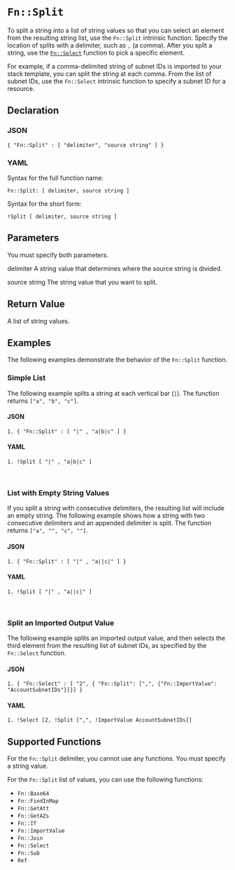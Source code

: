 # `Fn::Split`<a name="intrinsic-function-reference-split"></a>

To split a string into a list of string values so that you can select an element from the resulting string list, use the `Fn::Split` intrinsic function\. Specify the location of splits with a delimiter, such as `,` \(a comma\)\. After you split a string, use the [`Fn::Select`](intrinsic-function-reference-select.md) function to pick a specific element\.

For example, if a comma\-delimited string of subnet IDs is imported to your stack template, you can split the string at each comma\. From the list of subnet IDs, use the `Fn::Select` intrinsic function to specify a subnet ID for a resource\.

## Declaration<a name="w4784ab1c21c24c55b7"></a>

### JSON<a name="intrinsic-function-reference-split-syntax.json"></a>

```
{ "Fn::Split" : [ "delimiter", "source string" ] }
```

### YAML<a name="intrinsic-function-reference-split-syntax.yaml"></a>

Syntax for the full function name:

```
Fn::Split: [ delimiter, source string ]
```

Syntax for the short form:

```
!Split [ delimiter, source string ]
```

## Parameters<a name="w4784ab1c21c24c55b9"></a>

You must specify both parameters\.

delimiter
A string value that determines where the source string is divided\.

source string
The string value that you want to split\.

## Return Value<a name="w4784ab1c21c24c55c11"></a>

A list of string values\.

## Examples<a name="w4784ab1c21c24c55c13"></a>

The following examples demonstrate the behavior of the `Fn::Split` function\.

### Simple List<a name="w4784ab1c21c24c55c13b4"></a>

The following example splits a string at each vertical bar \(`|`\)\. The function returns `["a", "b", "c"]`\.

#### JSON<a name="intrinsic-function-reference-split-example.json"></a>

```
1. { "Fn::Split" : [ "|" , "a|b|c" ] }
```

#### YAML<a name="intrinsic-function-reference-split-example.yaml"></a>

```
1. !Split [ "|" , "a|b|c" ]
```

 

### List with Empty String Values<a name="w4784ab1c21c24c55c13b6"></a>

If you split a string with consecutive delimiters, the resulting list will include an empty string\. The following example shows how a string with two consecutive delimiters and an appended delimiter is split\. The function returns `["a", "", "c", ""]`\.

#### JSON<a name="w4784ab1c21c24c55c13b6b4"></a>

```
1. { "Fn::Split" : [ "|" , "a||c|" ] }
```

#### YAML<a name="w4784ab1c21c24c55c13b6b6"></a>

```
1. !Split [ "|" , "a||c|" ]
```

 

### Split an Imported Output Value<a name="w4784ab1c21c24c55c13b8"></a>

The following example splits an imported output value, and then selects the third element from the resulting list of subnet IDs, as specified by the `Fn::Select` function\.

#### JSON<a name="w4784ab1c21c24c55c13b8b4"></a>

```
1. { "Fn::Select" : [ "2", { "Fn::Split": [",", {"Fn::ImportValue": "AccountSubnetIDs"}]}] }
```

#### YAML<a name="w4784ab1c21c24c55c13b8b6"></a>

```
1. !Select [2, !Split [",", !ImportValue AccountSubnetIDs]]
```

## Supported Functions<a name="w4784ab1c21c24c55c15"></a>

For the `Fn::Split` delimiter, you cannot use any functions\. You must specify a string value\.

For the `Fn::Split` list of values, you can use the following functions:
+ `Fn::Base64`
+ `Fn::FindInMap`
+ `Fn::GetAtt`
+ `Fn::GetAZs`
+ `Fn::If`
+ `Fn::ImportValue`
+ `Fn::Join`
+ `Fn::Select`
+ `Fn::Sub`
+ `Ref`
